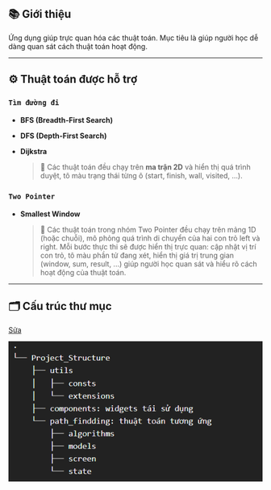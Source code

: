 ## 📚 Giới thiệu
Ứng dụng giúp trực quan hóa các thuật toán.
Mục tiêu là giúp người học dễ dàng quan sát cách thuật toán hoạt động.

---

## ⚙️ Thuật toán được hỗ trợ

### `Tìm đường đi`
- **BFS (Breadth-First Search)**
- **DFS (Depth-First Search)** 
- **Dijkstra** 

    > 🧩 Các thuật toán đều chạy trên **ma trận 2D** và hiển thị quá trình duyệt, tô màu trạng thái từng ô (start, finish, wall, visited, ...).

### `Two Pointer`

- **Smallest Window**

    > 🧩 Các thuật toán trong nhóm Two Pointer đều chạy trên mảng 1D (hoặc chuỗi), mô phỏng quá trình di chuyển của hai con trỏ left và right.
    Mỗi bước thực thi sẽ được hiển thị trực quan: cập nhật vị trí con trỏ, tô màu phần tử đang xét, hiển thị giá trị trung gian (window, sum, result, ...) giúp người học quan sát và hiểu rõ cách hoạt động của thuật toán.
---

## 🗂️ Cấu trúc thư mục
[Sửa](https://tree.nathanfriend.com/?s=(%27options!(%27fancy!true~fullPat4trailingSlas4rootDot!true)~6(%276%27Project_Structure03util73const73extensions0.components%3A%20widgets2%C3%A1i%20s%E1%BB%AD%20d%E1%BB%A5ng0.path_findding%3A2hu%E1%BA%ADt2o%C3%A1n2%C6%B0%C6%A1ng%20%E1%BB%A9ng*.algorithm7.model7.screen*.state5%27)~version!%271%27)*53-%200%5Cn%202%20t3%20.4h!false~50%20%206source!7s*%017654320.*)

![alt text](readme/image.png)
